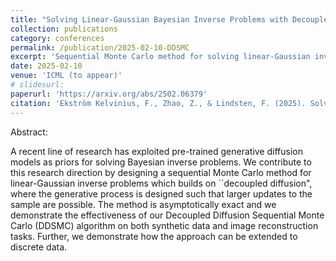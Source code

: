 ```yaml
---
title: "Solving Linear-Gaussian Bayesian Inverse Problems with Decoupled Diffusion Sequential Monte Carlo"
collection: publications
category: conferences
permalink: /publication/2025-02-10-DDSMC
excerpt: 'Sequential Monte Carlo method for solving linear-Gaussian inverse problems with diffusion priors'
date: 2025-02-10
venue: 'ICML (to appear)'
# slidesurl:
paperurl: 'https://arxiv.org/abs/2502.06379'
citation: 'Ekström Kelvinius, F., Zhao, Z., & Lindsten, F. (2025). Solving Linear-Gaussian Bayesian Inverse Problems with Decoupled Diffusion Sequential Monte Carlo. International Conference on Machine Learning (to appear)'
---
```


Abstract:

A recent line of research has exploited pre-trained generative diffusion models as priors for solving Bayesian inverse problems. We contribute to this research direction by designing a sequential Monte Carlo method for linear-Gaussian inverse problems which builds on ``decoupled diffusion", where the generative process is designed such that larger updates to the sample are possible. The method is asymptotically exact and we demonstrate the effectiveness of our Decoupled Diffusion Sequential Monte Carlo (DDSMC) algorithm on both synthetic data and image reconstruction tasks. Further, we demonstrate how the approach can be extended to discrete data.